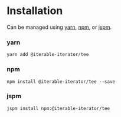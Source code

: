 # Installation

Can be managed using
[yarn](https://yarnpkg.com/en/docs),
[npm](https://docs.npmjs.com),
or [jspm](https://jspm.org/docs).


### yarn
```terminal
yarn add @iterable-iterator/tee
```

### npm
```terminal
npm install @iterable-iterator/tee --save
```

### jspm
```terminal
jspm install npm:@iterable-iterator/tee
```
